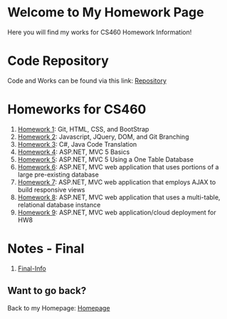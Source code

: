 # Welcome to My Homework Page

Here you will find my works for CS460 Homework Information!

# Code Repository
Code and Works can be found via this link: [Repository](https://github.com/avickers17/avickers17.github.io)

# Homeworks for CS460
1. [Homework 1](https://avickers17.github.io/cs460/HW1/): Git, HTML, CSS, and BootStrap
2. [Homework 2](https://avickers17.github.io/cs460/HW2/): Javascript, JQuery, DOM, and Git Branching
3. [Homework 3](https://avickers17.github.io/cs460/HW3/): C#, Java Code Translation
4. [Homework 4](https://avickers17.github.io/cs460/HW4/): ASP.NET, MVC 5 Basics
5. [Homework 5](https://avickers17.github.io/cs460/HW5/): ASP.NET, MVC 5 Using a One Table Database
6. [Homework 6](https://avickers17.github.io/cs460/HW6/): ASP.NET, MVC web application that uses portions of a large pre-existing database
7. [Homework 7](https://avickers17.github.io/cs460/HW7/): ASP.NET, MVC web application that employs AJAX to build responsive views
8. [Homework 8](https://avickers17.github.io/cs460/HW8/): ASP.NET, MVC web application that uses a multi-table, relational database instance
9. [Homework 9](https://avickers17.github.io/cs460/HW9/): ASP.NET, MVC web application/cloud deployment for HW8

# Notes - Final
1. [Final-Info](https://github.com/avickers17/avickers17.github.io/tree/master/cs460/Final-Info)


## Want to go back?
Back to my Homepage: [Homepage](https://avickers17.github.io)
